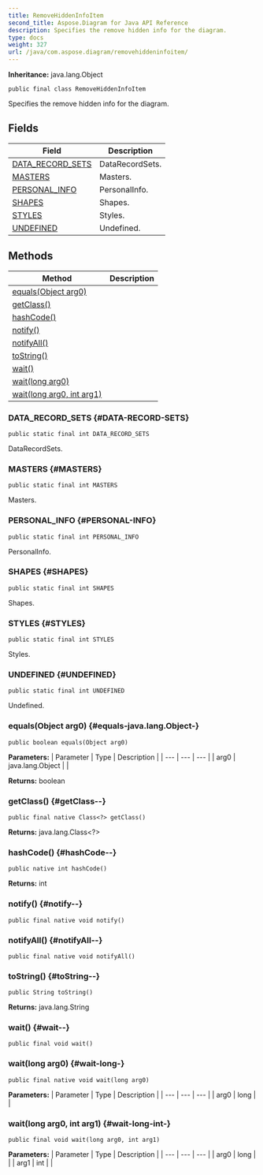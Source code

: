 ```yaml
---
title: RemoveHiddenInfoItem
second_title: Aspose.Diagram for Java API Reference
description: Specifies the remove hidden info for the diagram.
type: docs
weight: 327
url: /java/com.aspose.diagram/removehiddeninfoitem/
---
```


**Inheritance:**
java.lang.Object
```
public final class RemoveHiddenInfoItem
```

Specifies the remove hidden info for the diagram.
## Fields

| Field | Description |
| --- | --- |
| [DATA_RECORD_SETS](#DATA-RECORD-SETS) | DataRecordSets. |
| [MASTERS](#MASTERS) | Masters. |
| [PERSONAL_INFO](#PERSONAL-INFO) | PersonalInfo. |
| [SHAPES](#SHAPES) | Shapes. |
| [STYLES](#STYLES) | Styles. |
| [UNDEFINED](#UNDEFINED) | Undefined. |
## Methods

| Method | Description |
| --- | --- |
| [equals(Object arg0)](#equals-java.lang.Object-) |  |
| [getClass()](#getClass--) |  |
| [hashCode()](#hashCode--) |  |
| [notify()](#notify--) |  |
| [notifyAll()](#notifyAll--) |  |
| [toString()](#toString--) |  |
| [wait()](#wait--) |  |
| [wait(long arg0)](#wait-long-) |  |
| [wait(long arg0, int arg1)](#wait-long-int-) |  |
### DATA_RECORD_SETS {#DATA-RECORD-SETS}
```
public static final int DATA_RECORD_SETS
```


DataRecordSets.

### MASTERS {#MASTERS}
```
public static final int MASTERS
```


Masters.

### PERSONAL_INFO {#PERSONAL-INFO}
```
public static final int PERSONAL_INFO
```


PersonalInfo.

### SHAPES {#SHAPES}
```
public static final int SHAPES
```


Shapes.

### STYLES {#STYLES}
```
public static final int STYLES
```


Styles.

### UNDEFINED {#UNDEFINED}
```
public static final int UNDEFINED
```


Undefined.

### equals(Object arg0) {#equals-java.lang.Object-}
```
public boolean equals(Object arg0)
```




**Parameters:**
| Parameter | Type | Description |
| --- | --- | --- |
| arg0 | java.lang.Object |  |

**Returns:**
boolean
### getClass() {#getClass--}
```
public final native Class<?> getClass()
```




**Returns:**
java.lang.Class<?>
### hashCode() {#hashCode--}
```
public native int hashCode()
```




**Returns:**
int
### notify() {#notify--}
```
public final native void notify()
```




### notifyAll() {#notifyAll--}
```
public final native void notifyAll()
```




### toString() {#toString--}
```
public String toString()
```




**Returns:**
java.lang.String
### wait() {#wait--}
```
public final void wait()
```




### wait(long arg0) {#wait-long-}
```
public final native void wait(long arg0)
```




**Parameters:**
| Parameter | Type | Description |
| --- | --- | --- |
| arg0 | long |  |

### wait(long arg0, int arg1) {#wait-long-int-}
```
public final void wait(long arg0, int arg1)
```




**Parameters:**
| Parameter | Type | Description |
| --- | --- | --- |
| arg0 | long |  |
| arg1 | int |  |

